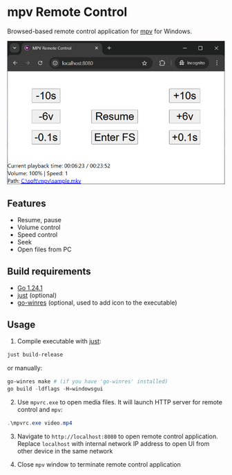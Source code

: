 # mpv Remote Control

Browsed-based remote control application for [mpv](https://mpv.io/) for Windows.

![UI](screenshots/ui.png)

## Features

- Resume, pause
- Volume control
- Speed control
- Seek
- Open files from PC

## Build requirements

- [Go 1.24.1](https://go.dev/dl/)
- [just](https://github.com/casey/just/releases) (optional)
- [go-winres](https://github.com/tc-hib/go-winres/releases) (optional, used to add icon to the executable)

## Usage

1. Compile executable with [just](https://github.com/casey/just/releases):

```powershell
just build-release
```

or manually:

```powershell
go-winres make # (if you have 'go-winres' installed)
go build -ldflags -H=windowsgui
```

2. Use `mpvrc.exe` to open media files. It will launch HTTP server for remote control and `mpv`:

```powershell
.\mpvrc.exe video.mp4
```

3. Navigate to `http://localhost:8080` to open remote control application. Replace `localhost` with internal network IP address to open UI from other device in the same network

4. Close `mpv` window to terminate remote control application
